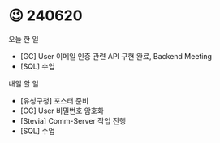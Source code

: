 # 😉 240620

오늘 한 일

* \[GC] User 이메일 인증 관련 API 구현 완료, Backend Meeting
* \[SQL] 수업

내일 할 일

* \[유성구청] 포스터 준비
* \[GC] User 비밀번호 암호화
* \[Stevia] Comm-Server 작업 진행
* \[SQL] 수업
